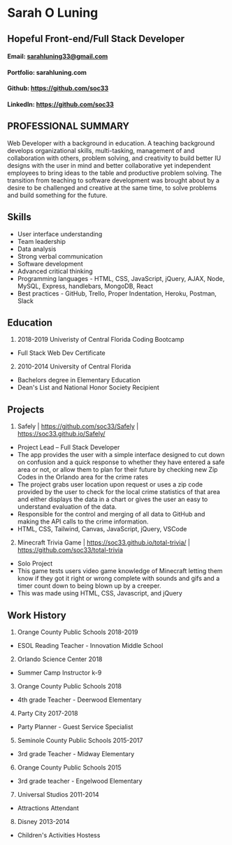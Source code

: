 # Sarah O Luning
## Hopeful Front-end/Full Stack Developer
#### Email: sarahluning33@gmail.com
#### Portfolio: sarahluning.com
#### Github: https://github.com/soc33
#### LinkedIn: https://github.com/soc33
## PROFESSIONAL SUMMARY
Web Developer with a background in education. A teaching background develops organizational skills, multi-tasking, management of and collaboration with others, problem solving, and creativity to build better IU designs with the user in mind and better collaborative yet independent employees to bring ideas to the table and productive problem solving. The transition from teaching to software development was brought about by a desire to be challenged and creative at the same time, to solve problems and build something for the future.

## Skills
-	User interface understanding 
- Team leadership 
-	Data analysis 
-	Strong verbal communication 
-	Software development 
-	Advanced critical thinking 
-	Programming languages - HTML, CSS, JavaScript, jQuery, AJAX, Node, MySQL, Express, handlebars, MongoDB, React
-	Best practices - GitHub, Trello, Proper Indentation, Heroku, Postman, Slack

## Education

1. 2018-2019 Univeristy of Central Florida Coding Bootcamp
  * Full Stack Web Dev Certificate
2. 2010-2014 University of Central Florida
  * Bachelors degree in Elementary Education
  * Dean's List and National Honor Society Recipient 

## Projects

1. Safely |  https://github.com/soc33/Safely  | https://soc33.github.io/Safely/
  * Project Lead – Full Stack Developer
  * The app provides the user with a simple interface designed to cut down on confusion and a quick response to whether they have entered a safe area or not, or allow them to plan for their future by checking new Zip Codes in the Orlando area for the crime rates
  * The project grabs user location upon request or uses a zip code provided by the user to check for the local crime statistics of that area and either displays the data in a chart or gives the user an easy to understand evaluation of the data.
  * Responsible for the control and merging of all data to GitHub and making the API calls to the crime information.
  * HTML, CSS, Tailwind, Canvas, JavaScript, jQuery, VSCode

2. Minecraft Trivia Game | https://soc33.github.io/total-trivia/ | https://github.com/soc33/total-trivia 
  * Solo Project
  * This game tests users video game knowledge of Minecraft letting them know if they got it right or wrong complete with sounds and gifs and a timer count down to being blown up by a creeper. 
  * This was made using HTML, CSS, Javascript, and jQuery


## Work History

1. Orange County Public Schools 2018-2019
  * ESOL Reading Teacher - Innovation Middle School
2. Orlando Science Center 2018 
  * Summer Camp Instructor k-9
3. Orange County Public Schools 2018
  * 4th grade Teacher - Deerwood Elementary 
4. Party City 2017-2018
  * Party Planner - Guest Service Specialist 
5. Seminole County Public Schools 2015-2017
  * 3rd grade Teacher - Midway Elementary
6. Orange County Public Schools 2015 
  * 3rd grade teacher - Engelwood Elementary 
7. Universal Studios 2011-2014
  * Attractions Attendant
8. Disney 2013-2014 
  * Children's Activities Hostess